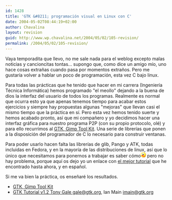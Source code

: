```yaml
---
id: 1428
title: 'GTK &#8211; programación visual en Linux con C'
date: 2004-05-02T08:44:19+02:00
author: Chavalina
layout: revision
guid: http://www.wp.chavalina.net/2004/05/02/105-revision/
permalink: /2004/05/02/105-revision/
---
```

Vaya temporadita que llevo, no me sale nada para el weblog excepto malas noticias y cancioncitas tontas… supongo que, como dice un amigo mío, uno hace cosas extrañas cuando pasa por momentos extraños. Pero me gustaría volver a hablar un poco de programación, esta vez C bajo linux.

Para todas las prácticas que he tenido que hacer en mi carrera (Ingeniería Técnica Informática) hemos programado "el meollo" dejando a la buena de dios la interfaz del usuario de todos los programas. Realmente es normal que ocurra esto ya que apenas tenemos tiempo para acabar estos ejercicios y siempre hay propuestas algunas "mejoras" que llevan casi el mismo tiempo que la práctica en sí. Pero esta vez hemos tenido suerte y hemos acabado pronto, así que mi compañero y yo decidimos hacer una interfaz gráfica para nuestro programa P2P (con su propio protocolo, olé) y para ello recurrimos al <a href="http://www.gtk.org/" target="_blank">GTK, Gimp Tool Kit</a>. Una serie de librerías que ponen a la disposición del programador de C lo necesario para construir ventanas.

Para poder usarlo hacen falta las librerías de glib, Pango y ATK, todas incluidas en Fedora, y en la mayoría de las distribuciones de linux, así que lo único que necesitamos para ponernos a trabajar es saber cómo<img src="/imagenes/emoticonos/asustado.gif" alt="asustado" width="16" height="16" /> pero no hay problema, porque aquí os dejo yo un enlace con <a href="http://libros.es.gnome.org/guias/gtk_tut_es/" target="_blank">el mejor tutorial</a> que he encontrado hasta ahora, y en español.

Si me va bien la práctica, os enseñaré los resultados.

  * <a href="http://www.gtk.org/" target="_blank">GTK, Gimp Tool Kit</a>
  * <a href="http://libros.es.gnome.org/guias/gtk_tut_es/" target="_blank">GTK Tutorial v1.2 Tony Gale <gale@gtk.org>, Ian Main <imain@gtk.org> </a>
